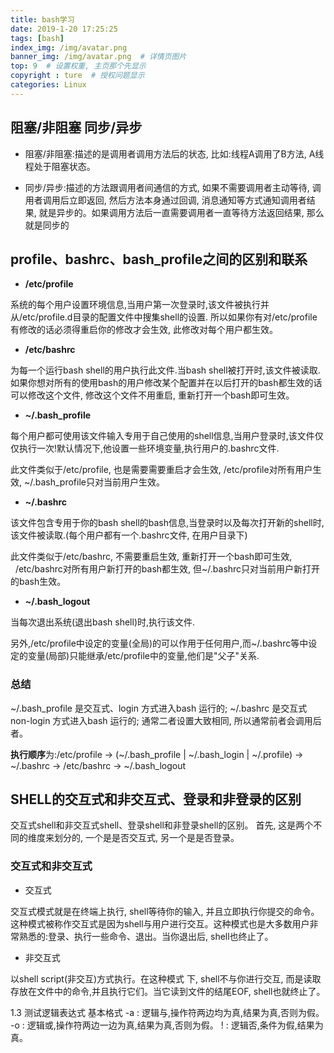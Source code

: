 ```yaml
---
title: bash学习
date: 2019-1-20 17:25:25
tags: [bash]
index_img: /img/avatar.png
banner_img: /img/avatar.png  # 详情页图片
top: 9  # 设置权重, 主页那个先显示
copyright : ture  # 授权问题显示
categories: Linux
---
```


<!-- more -->

## 阻塞/非阻塞 同步/异步

- 阻塞/非阻塞:描述的是调用者调用方法后的状态, 比如:线程A调用了B方法, A线程处于阻塞状态。

- 同步/异步:描述的方法跟调用者间通信的方式, 如果不需要调用者主动等待, 调用者调用后立即返回, 然后方法本身通过回调, 消息通知等方式通知调用者结果, 就是异步的。如果调用方法后一直需要调用者一直等待方法返回结果, 那么就是同步的

## profile、bashrc、bash_profile之间的区别和联系

- **/etc/profile**

系统的每个用户设置环境信息,当用户第一次登录时,该文件被执行并从/etc/profile.d目录的配置文件中搜集shell的设置.
所以如果你有对/etc/profile有修改的话必须得重启你的修改才会生效, 此修改对每个用户都生效。

- **/etc/bashrc**

为每一个运行bash shell的用户执行此文件.当bash shell被打开时,该文件被读取.
如果你想对所有的使用bash的用户修改某个配置并在以后打开的bash都生效的话可以修改这个文件, 修改这个文件不用重启, 重新打开一个bash即可生效。

- **~/.bash_profile**

每个用户都可使用该文件输入专用于自己使用的shell信息,当用户登录时,该文件仅仅执行一次!默认情况下,他设置一些环境变量,执行用户的.bashrc文件.

此文件类似于/etc/profile, 也是需要需要重启才会生效, /etc/profile对所有用户生效, ~/.bash_profile只对当前用户生效。

- **~/.bashrc**

该文件包含专用于你的bash shell的bash信息,当登录时以及每次打开新的shell时,该文件被读取.(每个用户都有一个.bashrc文件, 在用户目录下)

此文件类似于/etc/bashrc, 不需要重启生效, 重新打开一个bash即可生效,   /etc/bashrc对所有用户新打开的bash都生效, 但~/.bashrc只对当前用户新打开的bash生效。

- **~/.bash_logout**

当每次退出系统(退出bash shell)时,执行该文件. 

另外,/etc/profile中设定的变量(全局)的可以作用于任何用户,而~/.bashrc等中设定的变量(局部)只能继承/etc/profile中的变量,他们是"父子"关系.

### 总结
~/.bash_profile 是交互式、login 方式进入bash 运行的;
~/.bashrc 是交互式 non-login 方式进入bash 运行的;
通常二者设置大致相同, 所以通常前者会调用后者。

**执行顺序**为:/etc/profile -> (~/.bash_profile | ~/.bash_login | ~/.profile) -> ~/.bashrc -> /etc/bashrc -> ~/.bash_logout


## SHELL的交互式和非交互式、登录和非登录的区别

交互式shell和非交互式shell、登录shell和非登录shell的区别。
首先, 这是两个不同的维度来划分的, 一个是是否交互式, 另一个是是否登录。

### 交互式和非交互式

- 交互式

交互式模式就是在终端上执行, shell等待你的输入, 并且立即执行你提交的命令。这种模式被称作交互式是因为shell与用户进行交互。这种模式也是大多数用户非常熟悉的:登录、执行一些命令、退出。当你退出后, shell也终止了。

- 非交互式

以shell script(非交互)方式执行。在这种模式 下, shell不与你进行交互, 而是读取存放在文件中的命令,并且执行它们。当它读到文件的结尾EOF, shell也就终止了。

1.3 测试逻辑表达式
基本格式
-a : 逻辑与,操作符两边均为真,结果为真,否则为假。
-o : 逻辑或,操作符两边一边为真,结果为真,否则为假。
! : 逻辑否,条件为假,结果为真。




